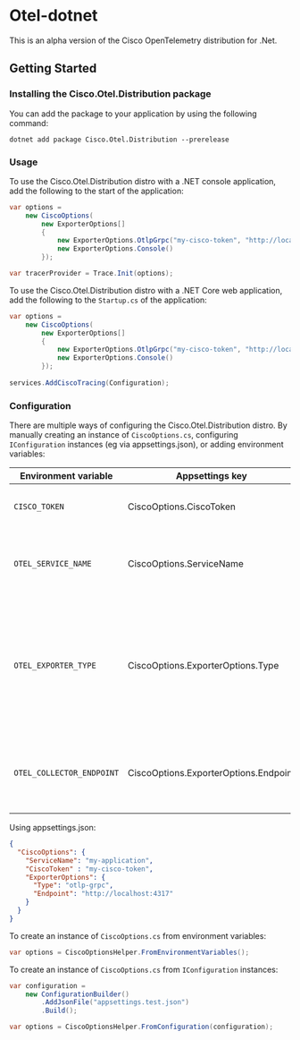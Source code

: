 # Otel-dotnet
This is an alpha version of the Cisco OpenTelemetry distribution for .Net.

## Getting Started

### Installing the Cisco.Otel.Distribution package

You can add the package to your application by using the following command:

`dotnet add package Cisco.Otel.Distribution --prerelease`

### Usage

To use the Cisco.Otel.Distribution distro with a .NET console application, add the following to the start of the application:
```c#
var options = 
    new CiscoOptions(
        new ExporterOptions[]
        {
            new ExporterOptions.OtlpGrpc("my-cisco-token", "http://localhost:4317"),
            new ExporterOptions.Console()
        });

var tracerProvider = Trace.Init(options);
```


To use the Cisco.Otel.Distribution distro with a .NET Core web application, add the following to the `Startup.cs` of the application:
```c#
var options = 
    new CiscoOptions(
        new ExporterOptions[]
        {
            new ExporterOptions.OtlpGrpc("my-cisco-token", "http://localhost:4317"),
            new ExporterOptions.Console()
        });
        
services.AddCiscoTracing(Configuration);
```

### Configuration

There are multiple ways of configuring the Cisco.Otel.Distribution distro. By manually creating an instance of `CiscoOptions.cs`, configuring `IConfiguration` instances (eg via appsettings.json), or adding environment variables:

|Environment variable|Appsettings key|Default|Description|
|-|-|-|-|
|`CISCO_TOKEN`|CiscoOptions.CiscoToken|-|`required` The Cisco account token|
|`OTEL_SERVICE_NAME`|CiscoOptions.ServiceName|`application`|`optional` The application name that will be set for traces|
|`OTEL_EXPORTER_TYPE`|CiscoOptions.ExporterOptions.Type|`otlp-grpc`|`optional` The exporter type to use. Multiple exporter option available via the Init method see example below|
|`OTEL_COLLECTOR_ENDPOINT`|CiscoOptions.ExporterOptions.Endpoint|`http://localhost:4317`|`optional` The address of the trace collector to send traces to|


Using appsettings.json:
```json
{
  "CiscoOptions": {
    "ServiceName": "my-application",
    "CiscoToken" : "my-cisco-token",
    "ExporterOptions": {
      "Type": "otlp-grpc",
      "Endpoint": "http://localhost:4317"
    }
  }
}
```

To create an instance of `CiscoOptions.cs` from environment variables:

```c#
var options = CiscoOptionsHelper.FromEnvironmentVariables();
```

To create an instance of `CiscoOptions.cs` from `IConfiguration` instances:

```c#
var configuration = 
    new ConfigurationBuilder()
        .AddJsonFile("appsettings.test.json")
        .Build();

var options = CiscoOptionsHelper.FromConfiguration(configuration);
```